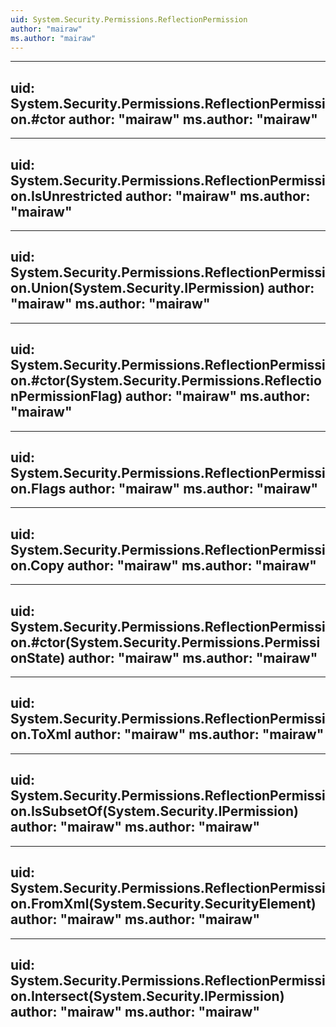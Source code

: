 ```yaml
---
uid: System.Security.Permissions.ReflectionPermission
author: "mairaw"
ms.author: "mairaw"
---
```


---
uid: System.Security.Permissions.ReflectionPermission.#ctor
author: "mairaw"
ms.author: "mairaw"
---

---
uid: System.Security.Permissions.ReflectionPermission.IsUnrestricted
author: "mairaw"
ms.author: "mairaw"
---

---
uid: System.Security.Permissions.ReflectionPermission.Union(System.Security.IPermission)
author: "mairaw"
ms.author: "mairaw"
---

---
uid: System.Security.Permissions.ReflectionPermission.#ctor(System.Security.Permissions.ReflectionPermissionFlag)
author: "mairaw"
ms.author: "mairaw"
---

---
uid: System.Security.Permissions.ReflectionPermission.Flags
author: "mairaw"
ms.author: "mairaw"
---

---
uid: System.Security.Permissions.ReflectionPermission.Copy
author: "mairaw"
ms.author: "mairaw"
---

---
uid: System.Security.Permissions.ReflectionPermission.#ctor(System.Security.Permissions.PermissionState)
author: "mairaw"
ms.author: "mairaw"
---

---
uid: System.Security.Permissions.ReflectionPermission.ToXml
author: "mairaw"
ms.author: "mairaw"
---

---
uid: System.Security.Permissions.ReflectionPermission.IsSubsetOf(System.Security.IPermission)
author: "mairaw"
ms.author: "mairaw"
---

---
uid: System.Security.Permissions.ReflectionPermission.FromXml(System.Security.SecurityElement)
author: "mairaw"
ms.author: "mairaw"
---

---
uid: System.Security.Permissions.ReflectionPermission.Intersect(System.Security.IPermission)
author: "mairaw"
ms.author: "mairaw"
---
